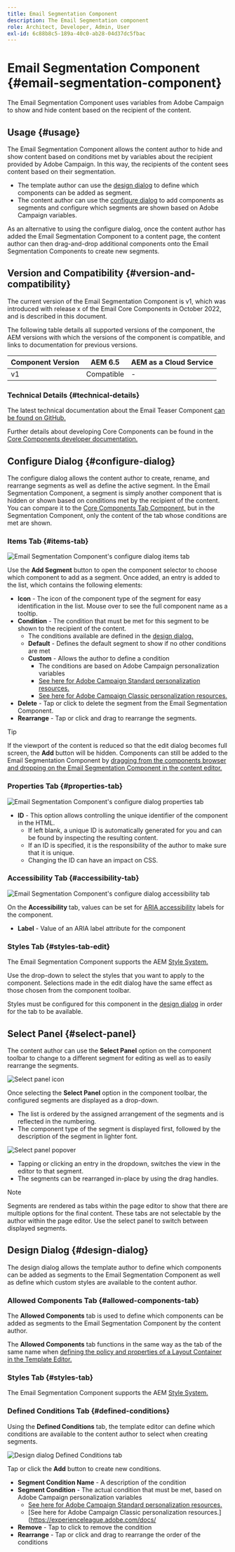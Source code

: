 ```yaml
---
title: Email Segmentation Component
description: The Email Segmentation component
role: Architect, Developer, Admin, User
exl-id: 6c88b8c5-189a-40c0-ab28-04d37dc5fbac
---
```


# Email Segmentation Component {#email-segmentation-component}

The Email Segmentation Component uses variables from Adobe Campaign to show and hide content based on the recipient of the content.

## Usage {#usage}

The Email Segmentation Component allows the content author to hide and show content based on conditions met by variables about the recipient provided by Adobe Campaign. In this way, the recipients of the content sees content based on their segmentation.

* The template author can use the [design dialog](#design-dialog) to define which components can be added as segment.
* The content author can use the [configure dialog](#configure-dialog) to add components as segments and configure which segments are shown based on Adobe Campaign variables.

As an alternative to using the configure dialog, once the content author has added the Email Segmentation Component to a content page, the content author can then drag-and-drop additional components onto the Email Segmentation Components to create new segments.

## Version and Compatibility {#version-and-compatibility}

The current version of the Email Segmentation Component is v1, which was introduced with release x of the Email Core Components in October 2022, and is described in this document.  
  
The following table details all supported versions of the component, the AEM versions with which the versions of the component is compatible, and links to documentation for previous versions.

|Component Version |AEM 6.5 |AEM as a Cloud Service|
|---|---|---|
|v1 |Compatible |-|

### Technical Details {#technical-details}

The latest technical documentation about the Email Teaser Component [can be found on GitHub.](https://adobe.com/go/aem_cmp_tech_email_segmentation_v1)

Further details about developing Core Components can be found in the [Core Components developer documentation.](/help/developing/overview.md)

## Configure Dialog {#configure-dialog}

The configure dialog allows the content author to create, rename, and rearrange segments as well as define the active segment. In the Email Segmentation Component, a segment is simply another component that is hidden or shown based on conditions met by the recipient of the content. You can compare it to the [Core Components Tab Component,](/help/components/tabs.md) but in the Segmentation Component, only the content of the tab whose conditions are met are shown.

### Items Tab {#items-tab}

![Email Segmentation Component's configure dialog items tab](/help/email/assets/email-segmentation-configure-items.png)

Use the **Add Segment** button to open the component selector to choose which component to add as a segment. Once added, an entry is added to the list, which contains the following elements:

* **Icon** - The icon of the component type of the segment for easy identification in the list. Mouse over to see the full component name as a tooltip.
* **Condition** - The condition that must be met for this segment to be shown to the recipient of the content.
  * The conditions available are defined in the [design dialog.](#design-dialog)
  * **Default** - Defines the default segment to show if no other conditions are met
  * **Custom** - Allows the author to define a condition
    * The conditions are based on Adobe Campaign personalization variables
    * [See here for Adobe Campaign Standard personalization resources.](https://experienceleague.adobe.com/docs/campaign-standard/using/designing-content/personalization.html?)
    * [See here for Adobe Campaign Classic personalization resources.](https://experienceleague.adobe.com/docs/campaign-classic/using/sending-messages/personalizing-deliveries/personalization-fields.html)
* **Delete** - Tap or click to delete the segment from the Email Segmentation Component.
* **Rearrange** - Tap or click and drag to rearrange the segments.

>[!TIP]
>
>If the viewport of the content is reduced so that the edit dialog becomes full screen, the **Add** button will be hidden. Components can still be added to the Email Segmentation Component by [dragging from the components browser and dropping on the Email Segmentation Component in the content editor.](https://experienceleague.adobe.com/docs/experience-manager-cloud-service/sites/authoring/fundamentals/editing-content.html#inserting-a-component)

### Properties Tab {#properties-tab}

![Email Segmentation Component's configure dialog properties tab](/help/email/assets/email-segmentation-configure-properties.png)

* **ID** - This option allows controlling the unique identifier of the component in the HTML.
  * If left blank, a unique ID is automatically generated for you and can be found by inspecting the resulting content.
  * If an ID is specified, it is the responsibility of the author to make sure that it is unique.
  * Changing the ID can have an impact on CSS.

### Accessibility Tab {#accessibility-tab}

![Email Segmentation Component's configure dialog accessibility tab](/help/email/assets/email-segmentation-configure-accessibility.png)

On the **Accessibility** tab, values can be set for [ARIA accessibility](https://www.w3.org/WAI/standards-guidelines/aria/) labels for the component.

* **Label** - Value of an ARIA label attribute for the component

### Styles Tab {#styles-tab-edit}

The Email Segmentation Component supports the AEM [Style System.](/help/get-started/authoring.md#component-styling)

Use the drop-down to select the styles that you want to apply to the component. Selections made in the edit dialog have the same effect as those chosen from the component toolbar.

Styles must be configured for this component in the [design dialog](#design-dialog) in order for the tab to be available.

## Select Panel {#select-panel}

The content author can use the **Select Panel** option on the component toolbar to change to a different segment for editing as well as to easily rearrange the segments.

![Select panel icon](/help/email/assets/select-panel-icon.png)

Once selecting the **Select Panel** option in the component toolbar, the configured segments are displayed as a drop-down.

* The list is ordered by the assigned arrangement of the segments and is reflected in the numbering.
* The component type of the segment is displayed first, followed by the description of the segment in lighter font.

![Select panel popover](/help/email/assets/select-panel-popover.png)

* Tapping or clicking an entry in the dropdown, switches the view in the editor to that segment.
* The segments can be rearranged in-place by using the drag handles.

>[!NOTE]
>
>Segments are rendered as tabs within the page editor to show that there are multiple options for the final content. These tabs are not selectable by the author within the page editor. Use the select panel to switch between displayed segments.

## Design Dialog {#design-dialog}

The design dialog allows the template author to define which components can be added as segments to the Email Segmentation Component as well as define which custom styles are available to the content author.

### Allowed Components Tab {#allowed-components-tab}

The **Allowed Components** tab is used to define which components can be added as segments to the Email Segmentation Component by the content author.

The **Allowed Components** tab functions in the same way as the tab of the same name when [defining the policy and properties of a Layout Container in the Template Editor.](https://experienceleague.adobe.com/docs/experience-manager-cloud-service/sites/authoring/features/templates.html)

### Styles Tab {#styles-tab}

The Email Segmentation Component supports the AEM [Style System.](/help/get-started/authoring.md#component-styling)

### Defined Conditions Tab {#defined-conditions}

Using the **Defined Conditions** tab, the template editor can define which conditions are available to the content author to select when creating segments.

![Design dialog Defined Conditions tab](/help/email/assets/email-segmentation-design-defined-conditions.png)

Tap or click the **Add** button to create new conditions.

* **Segment Condition Name** - A description of the condition
* **Segment Condition** - The actual condition that must be met, based on Adobe Campaign personalization variables
  * [See here for Adobe Campaign Standard personalization resources.](https://experienceleague.adobe.com/docs/campaign-standard/using/designing-content/personalization.html?)
  * [See here for Adobe Campaign Classic personalization resources.](https://experienceleague.adobe.com/docs/
* **Remove** - Tap to click to remove the condition
* **Rearrange** - Tap or click and drag to rearrange the order of the conditions
